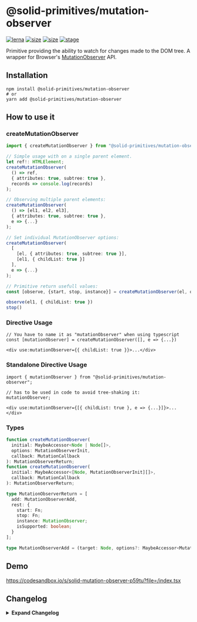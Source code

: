 # @solid-primitives/mutation-observer

[![lerna](https://img.shields.io/badge/maintained%20with-lerna-cc00ff.svg?style=for-the-badge)](https://lerna.js.org/)
[![size](https://img.shields.io/bundlephobia/minzip/@solid-primitives/mutation-observer?style=for-the-badge)](https://bundlephobia.com/package/@solid-primitives/mutation-observer)
[![size](https://img.shields.io/npm/v/@solid-primitives/mutation-observer?style=for-the-badge)](https://www.npmjs.com/package/@solid-primitives/mutation-observer)
[![stage](https://img.shields.io/endpoint?style=for-the-badge&url=https%3A%2F%2Fraw.githubusercontent.com%2Fdavedbase%2Fsolid-primitives%2Fmain%2Fassets%2Fbadges%2Fstage-2.json)](https://github.com/solidjs-community/solid-primitives#contribution-process)

Primitive providing the ability to watch for changes made to the DOM tree. A wrapper for Browser's [MutationObserver](https://developer.mozilla.org/en-US/docs/Web/API/MutationObserver) API.

## Installation

```
npm install @solid-primitives/mutation-observer
# or
yarn add @solid-primitives/mutation-observer
```

## How to use it

### createMutationObserver

```ts
import { createMutationObserver } from "@solid-primitives/mutation-observer";

// Simple usage with on a single parent element.
let ref!: HTMLElement;
createMutationObserver(
  () => ref,
  { attributes: true, subtree: true },
  records => console.log(records)
);

// Observing multiple parent elements:
createMutationObserver(
  () => [el1, el2, el3],
  { attributes: true, subtree: true },
  e => {...}
);

// Set individual MutationObserver options:
createMutationObserver(
  [
    [el, { attributes: true, subtree: true }],
    [el1, { childList: true }]
  ],
  e => {...}
);

// Primitive return usefull values:
const [observe, {start, stop, instance}] = createMutationObserver(el, options, handler)

observe(el1, { childList: true })
stop()
```

### Directive Usage

```tsx
// You have to name it as "mutationObserver" when using typescript
const [mutationObserver] = createMutationObserver([], e => {...})

<div use:mutationObserver={{ childList: true }}>...</div>
```

### Standalone Directive Usage

```tsx
import { mutationObserver } from "@solid-primitives/mutation-observer";

// has to be used in code to avoid tree-shaking it:
mutationObserver;

<div use:mutationObserver={[{ childList: true }, e => {...}]}>...</div>
```

### Types

```ts
function createMutationObserver(
  initial: MaybeAccessor<Node | Node[]>,
  options: MutationObserverInit,
  callback: MutationCallback
): MutationObserverReturn;
function createMutationObserver(
  initial: MaybeAccessor<[Node, MutationObserverInit][]>,
  callback: MutationCallback
): MutationObserverReturn;

type MutationObserverReturn = [
  add: MutationObserverAdd,
  rest: {
    start: Fn;
    stop: Fn;
    instance: MutationObserver;
    isSupported: boolean;
  }
];

type MutationObserverAdd = (target: Node, options?: MaybeAccessor<MutationObserverInit>) => void;
```

## Demo

https://codesandbox.io/s/solid-mutation-observer-p59tu?file=/index.tsx

## Changelog

<details>
<summary><b>Expand Changelog</b></summary>

1.0.0

Initial release as a Stage-2 primitive.

1.0.2

Added support for CJS and cleaned up docs.

1.0.3

Updated utility package dependency.

1.0.4

Updated to Solid 1.3

</details>
